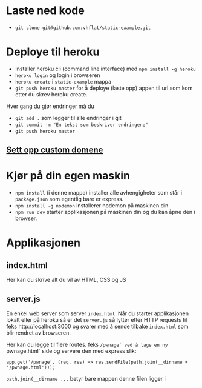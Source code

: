 # Laste ned kode
* `git clone git@github.com:vhflat/static-example.git`

# Deploye til heroku
* Installer heroku cli (command line interface) med `npm install -g heroku`
* `heroku login` og login i browseren
* `heroku create` i `static-example` mappa
* `git push heroku master` for å deploye (laste opp) appen til url som kom etter du skrev heroku create. 

Hver gang du gjør endringer må du
* `git add .` som legger til alle endringer i git
* `git commit -m "En tekst som beskriver endringene"`
* `git push heroku master`

## [Sett opp custom domene](https://devcenter.heroku.com/articles/custom-domains)

# Kjør på din egen maskin
* `npm install` (i denne mappa) installer alle avhengigheter som står i `package.json` som egentlig bare er express.
* `npm install -g nodemon` installerer nodemon på maskinen din
* `npm run dev` starter applikasjonen på maskinen din og du kan åpne den i browser.

# Applikasjonen

## index.html
Her kan du skrive alt du vil av HTML, CSS og JS

## server.js
En enkel web server som server `index.html`. Når du starter applikasjonen lokalt eller på heroku så er det `server.js` så lytter etter HTTP requests til feks http://localhost:3000 og svarer med å sende tilbake `index.html` som blir rendret av browseren. 

Her kan du legge til flere routes. feks `/pwnage´ ved å lage en ny `pwnage.html` side og servere den med express slik:

```
app.get('/pwnage', (req, res) => res.sendFile(path.join(__dirname + '/pwnage.html')));
```

`path.join(__dirname ...` betyr bare mappen denne filen ligger i